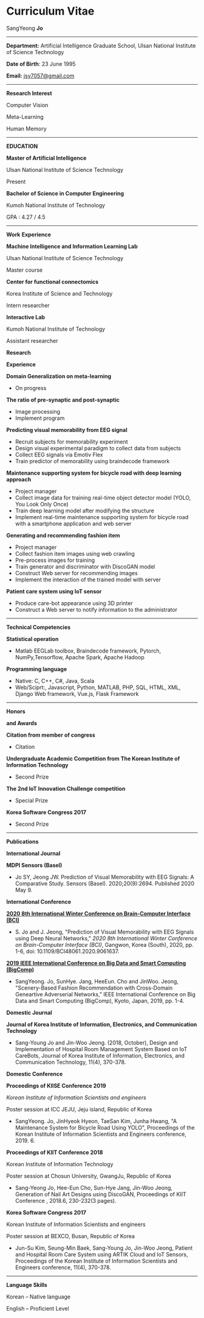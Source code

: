 # Curriculum Vitae

SangYeong **Jo**

---

**Department:** Artificial Intelligence Graduate School, Ulsan National Institute of Science Technology

**Date of Birth**: 23 June 1995

**Email:** jsy7057@gmail.com

---

**Research Interest**

Computer Vision

Meta-Learning

Human Memory

---

**EDUCATION**

**Master of Artificial Intelligence**

Ulsan National Institute of Science Technology

Present

**Bachelor of Science in Computer Engineering**

Kumoh National Institute of Technology

GPA : 4.27 / 4.5

---

**Work** **Experience**

**Machine Intelligence and Information Learning Lab**

Ulsan National Institute of Science Technology

Master course

**Center for functional connectomics**

Korea Institute of Science and Technology

Intern researcher

**Interactive Lab**

Kumoh National Institute of Technology

Assistant researcher

**Research**

**Experience**

**Domain Generalization on meta-learning**

- On progress

**The ratio of pre-synaptic and post-synaptic**

- Image processing
- Implement program

**Predicting visual memorability from EEG signal**

- Recruit subjects for memorability experiment
- Design visual experimental paradigm to collect data from subjects
- Collect EEG signals via Emotiv Flex
- Train predictor of memorability using braindecode framework

**Maintenance supporting system for bicycle road with deep learning approach**

- Project manager
- Collect image data for training real-time object detector model (YOLO, You Look Only Once)
- Train deep learning model after modifying the structure
- Implement real-time maintenance supporting system for bicycle road with a smartphone application and web server

**Generating and recommending fashion item**

- Project manager
- Collect fashion item images using web crawling
- Pre-process images for training
- Train generator and discriminator with DiscoGAN model
- Construct Web server for recommending images
- Implement the interaction of the trained model with server

**Patient care system using IoT sensor**

- Produce care-bot appearance using 3D printer
- Construct a Web server to notify information to the administrator

---

**Technical Competencies**

**Statistical operation**

- Matlab EEGLab toolbox, Braindecode framework, Pytorch, NumPy,Tensorflow, Apache Spark, Apache Hadoop

**Programming language**

- Native: C, C++, C#, Java, Scala
- Web/Sciprt:, Javascript, Python, MATLAB, PHP, SQL, HTML, XML, Django Web framework, Vue.js, Flask Framework

---

**Honors**

**and Awards**

**Citation from member of congress**

- Citation

**Undergraduate Academic Competition from The Korean Institute of Information Technology**

- Second Prize

**The 2nd IoT Innovation Challenge competition**

- Special Prize

**Korea Software Congress 2017**

- Second Prize

---

**Publications**

**International Journal**

**MDPI Sensors (Basel)**

- Jo SY, Jeong JW. Prediction of Visual Memorability with EEG Signals: A Comparative Study. Sensors (Basel). 2020;20(9):2694. Published 2020 May 9.

**International Conference**

**[2020 8th International Winter Conference on Brain-Computer Interface (BCI)](https://ieeexplore.ieee.org/xpl/conhome/9046668/proceeding)**

- S. Jo and J. Jeong, "Prediction of Visual Memorability with EEG Signals using Deep Neural Networks," *2020 8th International Winter Conference on Brain-Computer Interface (BCI)*, Gangwon, Korea (South), 2020, pp. 1-6, doi: 10.1109/BCI48061.2020.9061637.

**[2019 IEEE International Conference on Big Data and Smart Computing (BigComp)](https://ieeexplore.ieee.org/xpl/conhome/8671661/proceeding)**

- SangYeong. Jo, SunHye. Jang, HeeEun. Cho and JinWoo. Jeong, "Scenery-Based Fashion Recommendation with Cross-Domain Geneartive Adverserial Networks," IEEE International Conference on Big Data and Smart Computing (BigComp), Kyoto, Japan, 2019, pp. 1-4.

**Domestic Journal**

**Journal of Korea Institute of Information, Electronics, and Communication Technology**

- Sang-Young Jo and Jin-Woo Jeong. (2018, October), Design and Implementation of Hospital Room Management System Based on IoT CareBots, Journal of Korea Institute of Information, Electronics, and Communication Technology, 11(4), 370-378.

**Domestic Conference**

**Proceedings of KIISE Conference 2019**

*Korean Institute of Information Scientists and engineers*

Poster session at ICC JEJU, Jeju island, Republic of Korea

- SangYeong. Jo, JinHyeok Hyeon, TaeSan Kim, Junha Hwang, "A Maintenance System for Bicycle Road Using YOLO", Proceedings of the Korean Institute of Information Scientists and Engineers conference, 2019. 6.

**Proceedings of KIIT Conference 2018**

Korean Institute of Information Technology

Poster session at Chosun University, GwangJu, Republic of Korea

- Sang-Yeong Jo, Hee-Eun Cho, Sun-Hye Jang, Jin-Woo Jeong, Generation of Nail Art Designs using DiscoGAN, Proceedings of KIIT Conference , 2018.6, 230-232(3 pages).

**Korea Software Congress 2017**

Korean Institute of Information Scientists and engineers

Poster session at BEXCO, Busan, Republic of Korea

- Jun-Su Kim, Seung-Min Baek, Sang-Young Jo, Jin-Woo Jeong, Patient and Hospital Room Care System using ARTIK Cloud and IoT Sensors, Proceedings of the Korean Institute of Information Scientists and Engineers conference, 11(4), 370-378.

---

**Language Skills**

Korean – Native language

English – Proficient Level
